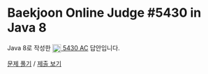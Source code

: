 # Baekjoon Online Judge #5430 in Java 8
Java 8로 작성한 [<img src="https://static.solved.ac/tier_small/11.svg" height="20" align="center">
5430 AC](https://www.acmicpc.net/problem/5430) 답안입니다.

[문제 풀기](https://www.acmicpc.net/problem/5430) /
[제출 보기](https://www.acmicpc.net/source/87134602)

